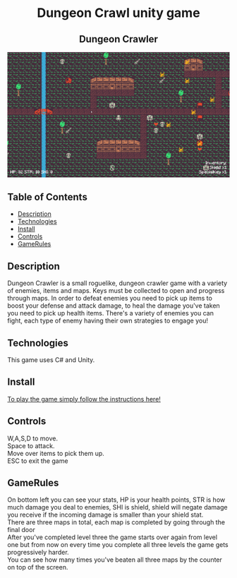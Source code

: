 <div align="center">
    
# Dungeon Crawl unity game
    
## Dungeon Crawler
</div>

![App Screenshot](https://github.com/CodecoolGlobal/dungeon-crawl-2-csharp-Asanque/blob/development/DungeonCrawlerLVL3.png)
## Table of Contents
- [Description](#Description)
- [Technologies](#Technologies)
- [Install](#Install)
- [Controls](#Controls)
- [GameRules](#GameRules)
    
## Description
Dungeon Crawler is a small roguelike, dungeon crawler game with a variety of enemies, items and maps.
Keys must be collected to open and progress through maps. In order to defeat enemies you need to pick up items to boost your defense and attack damage, to heal the damage you've taken you need to pick up health items. 
There's a variety of enemies you can fight, each type of enemy having their own strategies to engage you!
    
## Technologies
This game uses C# and Unity.
    
## Install
[To play the game simply follow the instructions here!](https://github.com/CodecoolGlobal/dungeon-crawl-2-csharp-Asanque/releases/tag/Release)

## Controls
W,A,S,D to move. <br>
Space to attack. <br>
Move over items to pick them up. <br>
ESC to exit the game

## GameRules
On bottom left you can see your stats, HP is your health points, STR is how much damage you deal to enemies, SHI is shield, shield will negate damage you receive if the incoming damage is smaller than your shield stat.<br>
There are three maps in total, each map is completed by going through the final door<br>
After you've completed level three the game starts over again from level one but from now on every time you complete all three levels the game gets progressively harder.<br>
You can see how many times you've beaten all three maps by the counter on top of the screen.

